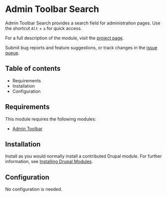 # Admin Toolbar Search

Admin Toolbar Search provides a search field for administration pages.
Use the shortcut `Alt` + `a` for quick access.

For a full description of the module, visit the
[project page](https://www.drupal.org/project/admin_toolbar).

Submit bug reports and feature suggestions, or track changes in the
[issue queue](https://www.drupal.org/project/issues/search/admin_toolbar).

## Table of contents

- Requirements
- Installation
- Configuration

## Requirements

This module requires the following modules:

- [Admin Toolbar](https://www.drupal.org/project/admin_toolbar)

## Installation

Install as you would normally install a contributed Drupal module. For further
information, see
[Installing Drupal Modules](https://www.drupal.org/docs/extending-drupal/installing-drupal-modules).

## Configuration

No configuration is needed.
